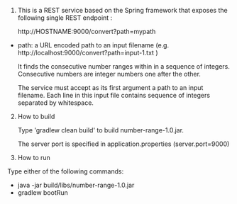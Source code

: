 1. This is a REST service based on the Spring framework that exposes the following single REST endpoint :

   http://HOSTNAME:9000/convert?path=mypath
      
- path: a URL encoded path to an input filename (e.g. http://localhost:9000/convert?path=input-1.txt )

   It finds the consecutive number ranges within in a sequence of integers. Consecutive numbers are integer numbers one after the other.
   
   The service must accept as its first argument a path to an input filename. Each line in this input file contains sequence of integers separated by whitespace. 
   
2. How to build

    Type 'gradlew clean build' to build number-range-1.0.jar.

    The server port is specified in application.properties (server.port=9000)

3. How to run

  Type either of the following commands:
 -  java -jar build/libs/number-range-1.0.jar
 -  gradlew bootRun
